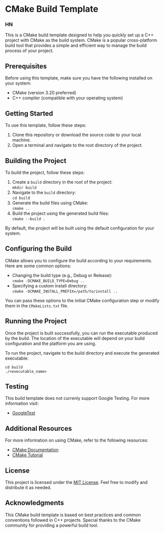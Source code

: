 # CMake Build Template

### HN

This is a CMake build template designed to help you quickly set up a C++ project with CMake as the build system. CMake is a popular cross-platform build tool that provides a simple and efficient way to manage the build process of your project.

## Prerequisites

Before using this template, make sure you have the following installed on your system:

- CMake (version 3.20 preferred)
- C++ compiler (compatible with your operating system)

## Getting Started

To use this template, follow these steps:

1. Clone this repository or download the source code to your local machine.
2. Open a terminal and navigate to the root directory of the project.

## Building the Project

To build the project, follow these steps:

1. Create a `build` directory in the root of the project:  
   `mkdir build`
2. Navigate to the `build` directory:  
   `cd build`
3. Generate the build files using CMake:  
   `cmake ..`
4. Build the project using the generated build files:  
   `cmake --build .`

By default, the project will be built using the default configuration for your system.

## Configuring the Build

CMake allows you to configure the build according to your requirements. Here are some common options:

- Changing the build type (e.g., Debug or Release):  
  `cmake -DCMAKE_BUILD_TYPE=Debug ..`
- Specifying a custom install directory:  
  `cmake -DCMAKE_INSTALL_PREFIX=/path/to/install ..`

You can pass these options to the initial CMake configuration step or modify them in the `CMakeLists.txt` file.

## Running the Project

Once the project is built successfully, you can run the executable produced by the build. The location of the executable will depend on your build configuration and the platform you are using.

To run the project, navigate to the build directory and execute the generated executable:

```
cd build
./<executable_name>
```

## Testing

This build template does not currenly support Google Testing. For more information visit:

- [GoogleTest](https://google.github.io/googletest/quickstart-cmake.html)

## Additional Resources

For more information on using CMake, refer to the following resources:

- [CMake Documentation](https://cmake.org/documentation/)
- [CMake Tutorial](https://cmake.org/cmake/help/latest/guide/tutorial/index.html)

## License

This project is licensed under the [MIT License](LICENSE). Feel free to modify and distribute it as needed.

## Acknowledgments

This CMake build template is based on best practices and common conventions followed in C++ projects. Special thanks to the CMake community for providing a powerful build tool.
